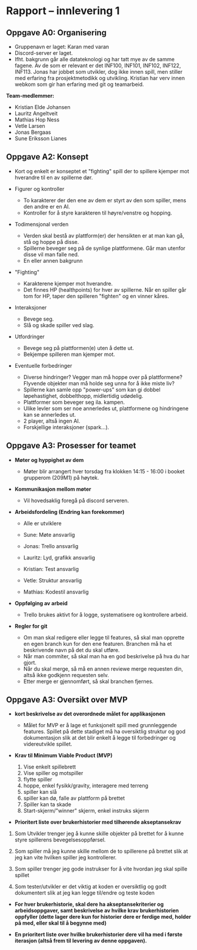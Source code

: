 # Rapport – innlevering 1

## Oppgave A0: Organisering

- Gruppenavn er laget: Karan med varan
- Discord-server er laget.
- Ifht. bakgrunn går alle datateknologi og har tatt mye av de samme fagene. Av de som er relevant er det INF100, INF101, INF102, INF122, INF113. Jonas har jobbet som utvikler, dog ikke innen spill, men stiller med erfaring fra prosjektmetodikk og utvikling. Kristian har verv innen webkom som gir han erfaring med git og teamarbeid.

**Team-medlemmer:**

- Kristian Elde Johansen
- Lauritz Angeltveit
- Mathias Hop Ness
- Vetle Larsen
- Jonas Bergaas
- Sune Eriksson Lianes

## Oppgave A2: Konsept

- Kort og enkelt er konseptet et "fighting" spill der to spillere kjemper mot hverandre til en av spillerne dør.

- Figurer og kontroller

  - To karakterer der den ene av dem er styrt av den som spiller, mens den andre er en AI.
  - Kontroller for å styre karakteren til høyre/venstre og hopping.

- Todimensjonal verden

  - Verden skal bestå av plattform(er) der hensikten er at man kan gå, stå og hoppe på disse.
  - Spillerne beveger seg på de synlige plattformene. Går man utenfor disse vil man falle ned.
  - En eller annen bakgrunn

- "Fighting"

  - Karakterene kjemper mot hverandre.
  - Det finnes HP (healthpoints) for hver av spillerne. Når en spiller går tom for HP, taper den spilleren "fighten" og en vinner kåres.

- Interaksjoner

  - Bevege seg.
  - Slå og skade spiller ved slag.

- Utfordringer

  - Bevege seg på plattformen(e) uten å dette ut.
  - Bekjempe spilleren man kjemper mot.

- Eventuelle forbedringer
  - Diverse hindringer? Vegger man må hoppe over på plattformene? Flyvende objekter man må holde seg unna for å ikke miste liv?
  - Spillerne kan samle opp "power-ups" som kan gi dobbel løpehastighet, dobbelthopp, midlertidig udødelig.
  - Plattformer som beveger seg ila. kampen.
  - Ulike levler som ser noe annerledes ut, plattformene og hindringene kan se annerledes ut.
  - 2 player, altså ingen AI.
  - Forskjellige interaksjoner (spark...).

## Oppgave A3: Prosesser for teamet

- **Møter og hyppighet av dem**

  - Møter blir arrangert hver torsdag fra klokken 14:15 - 16:00 i booket grupperom (209M1) på høytek.

- **Kommunikasjon mellom møter**

  - Vil hovedsaklig foregå på discord serveren.

- **Arbeidsfordeling (Endring kan forekommer)**

  - Alle er utviklere

  - Sune: Møte ansvarlig
  - Jonas: Trello ansvarlig
  - Lauritz: Lyd, grafikk ansvarlig
  - Kristian: Test ansvarlig
  - Vetle: Struktur ansvarlig
  - Mathias: Kodestil ansvarlig

- **Oppfølging av arbeid**

  - Trello brukes aktivt for å logge, systematisere og kontrollere arbeid.

- **Regler for git**
  - Om man skal redigere eller legge til features, så skal man opprette en egen branch kun for den ene featuren. Branchen må ha et beskrivende navn på det du skal utføre.
  - Når man commiter, så skal man ha en god beskrivelse på hva du har gjort.
  - Når du skal merge, så må en annen reviewe merge requesten din, altså ikke godkjenn requesten selv.
  - Etter merge er gjennomført, så skal branchen fjernes.

## Oppgave A3: Oversikt over MVP

- **kort beskrivelse av det overordnede målet for applikasjonen**
  - Målet for MVP er å lage et funksjonelt spill med grunnleggende features. Spillet på dette stadiget må ha oversiktlig struktur og god dokumentasjon slik at det blir enkelt å legge til forbedringer og videreutvikle spillet.
- **Krav til Minimum Viable Product (MVP)**

  1. Vise enkelt spillebrett
  2. Vise spiller og motspiller
  3. flytte spiller
  4. hoppe, enkel fysikk/gravity, interagere med terreng
  5. spiller kan slå
  6. spiller kan dø, falle av plattform på brettet
  7. Spiller kan ta skade
  8. Start-skjerm/"winner" skjerm, enkel instruks skjerm

- **Prioritert liste over brukerhistorier med tilhørende akseptansekrav**

1. Som Utvikler trenger jeg å kunne skille objekter på brettet for å kunne styre spillerens bevegelsesoppførsel.

2. Som spiller må jeg kunne skille mellom de to spillerene på brettet slik at jeg kan vite hvilken spiller jeg kontrollerer.
3. Som spiller trenger jeg gode instrukser for å vite hvordan jeg skal spille spillet

4. Som tester/utvikler er det viktig at koden er oversiktlig og godt dokumentert slik at jeg kan legge til/endre og teste koden

- **For hver brukerhistorie, skal dere ha akseptansekriterier og arbeidsoppgaver, samt beskrivelse av hvilke krav brukerhistorien oppfyller (dette lager dere kun for historier dere er ferdige med, holder på med, eller skal til å begynne med)**

- **En prioritert liste over hvilke brukerhistorier dere vil ha med i første iterasjon (altså frem til levering av denne oppgaven).**
